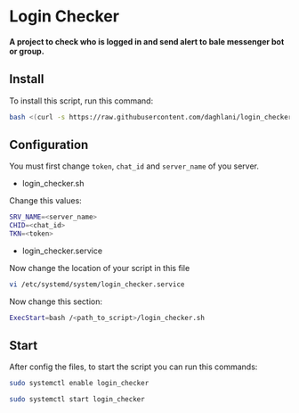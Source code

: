 # Login Checker 

#### A project to check who is logged in and send alert to bale messenger bot or group.

## Install
To install this script, run this command:

```bash
bash <(curl -s https://raw.githubusercontent.com/daghlani/login_checker/main/login_checker_installer.sh)
```

## Configuration
You must first change `token`, `chat_id` and `server_name` of you server.

- login_checker.sh

Change this values:

```bash
SRV_NAME=<server_name>
CHID=<chat_id>
TKN=<token>
```

- login_checker.service

Now change the location of your script in this file

```bash
vi /etc/systemd/system/login_checker.service
```

Now change this section:

```bash
ExecStart=bash /<path_to_script>/login_checker.sh
```

## Start
After config the files, to start the script you can run this commands:

```bash
sudo systemctl enable login_checker

sudo systemctl start login_checker
```

